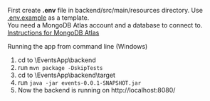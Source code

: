 First create  **.env** file in backend/src/main/resources directory. Use [.env.example](https://github.com/mariahhau/EventsApp/blob/main/backend/src/main/resources/.env.example) as a template. </br>
You need a MongoDB Atlas account and a database to connect to. [Instructions for MongoDB Atlas](https://www.mongodb.com/docs/atlas/getting-started/)</br>

Running the app from command line (Windows)
1. cd to \EventsApp\backend
2. run ```mvn package -DskipTests```
2. cd to \EventsApp\backend\target
4. run ```java -jar events-0.0.1-SNAPSHOT.jar```
5. Now the backend is running on http://localhost:8080/
